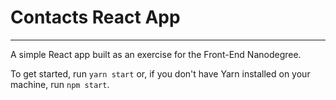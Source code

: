 # Contacts React App
---

A simple React app built as an exercise for the Front-End Nanodegree.

To get started, run `yarn start` or, if you don't have Yarn installed on your
machine, run `npm start`.